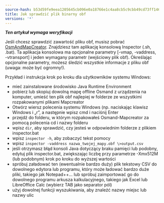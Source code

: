 ```yaml
---
source-hash: b53d59fe9eea1205645cb096e0a18766e1c4aa8cb5c9cbb49cd73ff14655af86
title: Jak sprawdzić plik binarny obf
versions: '*'
---
```


**_Ten artykuł wymaga weryfikacji_**

Jeśli chcesz sprawdzić zawartość pliku obf, musisz pobrać [OsmAndMapCreator](https://download.osmand.net/latest-night-build/OsmAndMapCreator-main.zip). Znajdziesz tam aplikację konsolową Inspector (.sh, .bat). Ta aplikacja konsolowa ma opcjonalne parametry [-vmap, -vaddress, -vtransport] i jeden wymagany parametr (wejściowy plik obf). Określając opcjonalne parametry, możesz śledzić wszystkie informacje z pliku obf (uwaga: może być ogromny!).

Przykład i instrukcja krok po kroku dla użytkowników systemu Windows:
- mieć zainstalowane środowisko Java Runtime Environment
- pobierz lub skopiuj dowolną mapę offline Osmand z urządzenia na komputer, umieść ten plik obf najlepiej w folderze ze wszystkimi rozpakowanymi plikami Mapcreator
- Otwórz wiersz polecenia systemu Windows (np. naciskając klawisz Windows i „r”, a następnie wpisz cmd i naciśnij Enter
- przejdź do folderu, w którym rozpakowałeś Osmand-Mapcreator za pomocą polecenia cd i nazwy folderu
- wpisz `dir`, aby sprawdzić, czy jesteś w odpowiednim folderze z plikiem inspector.bat
- wpisz `inspector -h`, aby zobaczyć tekst pomocy
- wpisz `inspector -vaddress nazwa_twojej_mapy.obf \>output.csv`
- jeśli otrzymasz błąd konsoli Java dotyczący braku pamięci lub podobny, edytuj plik inspector.bat, zwiększając liczbę przy parametrze -Xmx512M (lub podobnym) krok po kroku do wyższej wartości
- spróbuj załadować ten (ewentualnie bardzo duży) plik tekstowy CSV do dowolnego edytora lub programu, który może ładować bardzo duże pliki, takiego jak Notepad++... lub spróbuj zaimportować go do dowolnego programu arkusza kalkulacyjnego, takiego jak Excel lub LibreOffice Calc (wybierz TAB jako separator pól)
- użyj dowolnej funkcji wyszukiwania, aby znaleźć nazwy miejsc lub nazwy ulic
